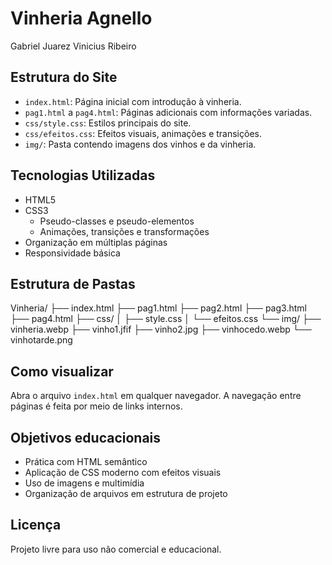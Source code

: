 # Vinheria Agnello

Gabriel Juarez
Vinicius Ribeiro

##  Estrutura do Site

- `index.html`: Página inicial com introdução à vinheria.
- `pag1.html` a `pag4.html`: Páginas adicionais com informações variadas.
- `css/style.css`: Estilos principais do site.
- `css/efeitos.css`: Efeitos visuais, animações e transições.
- `img/`: Pasta contendo imagens dos vinhos e da vinheria.

##  Tecnologias Utilizadas

- HTML5
- CSS3
  - Pseudo-classes e pseudo-elementos
  - Animações, transições e transformações
- Organização em múltiplas páginas
- Responsividade básica

##  Estrutura de Pastas

Vinheria/
├── index.html
├── pag1.html
├── pag2.html
├── pag3.html
├── pag4.html
├── css/
│ ├── style.css
│ └── efeitos.css
└── img/
├── vinheria.webp
├── vinho1.jfif
├── vinho2.jpg
├── vinhocedo.webp
└── vinhotarde.png

##  Como visualizar

Abra o arquivo `index.html` em qualquer navegador. A navegação entre páginas é feita por meio de links internos.

## Objetivos educacionais

- Prática com HTML semântico
- Aplicação de CSS moderno com efeitos visuais
- Uso de imagens e multimídia
- Organização de arquivos em estrutura de projeto

##  Licença

Projeto livre para uso não comercial e educacional.
